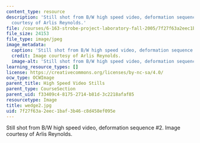 ```yaml
---
content_type: resource
description: 'Still shot from B/W high speed video, deformation sequence #2. Image
  courtesy of Arlis Reynolds.'
file: /courses/6-163-strobe-project-laboratory-fall-2005/7f27f63a2eec1baf3b46c8d458ef095e_wedge2.jpg
file_size: 24153
file_type: image/jpeg
image_metadata:
  caption: 'Still shot from B/W high speed video, deformation sequence #2.'
  credit: Image courtesy of Arlis Reynolds.
  image-alt: 'Still shot from B/W high speed video, deformation sequence #2.'
learning_resource_types: []
license: https://creativecommons.org/licenses/by-nc-sa/4.0/
ocw_type: OCWImage
parent_title: High Speed Video Stills
parent_type: CourseSection
parent_uid: f33409c4-8175-2714-b81d-3c2218afaf85
resourcetype: Image
title: wedge2.jpg
uid: 7f27f63a-2eec-1baf-3b46-c8d458ef095e
---
```

Still shot from B/W high speed video, deformation sequence #2. Image courtesy of Arlis Reynolds.